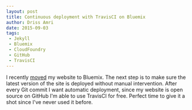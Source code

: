 ```yaml
---
layout: post
title: Continuous deployment with TravisCI on Bluemix
author: Driss Amri
date: 2015-09-03
tags:
 - Jekyll
 - Bluemix
 - CloudFoundry
 - GitHub
 - TravisCI
---
```


I recently [moved](https://drissamri.be/blog/2015/09/02/hosting-a-jekyll-website-on-bluemix/) my website to Bluemix.
The next step is to make sure the latest version of the site is deployed without manual intervention. After every Git commit I want automatic deployment, since my website is open source on GitHub I'm able to use TravisCI for free. Perfect time to give it a shot since I've never used it before.




